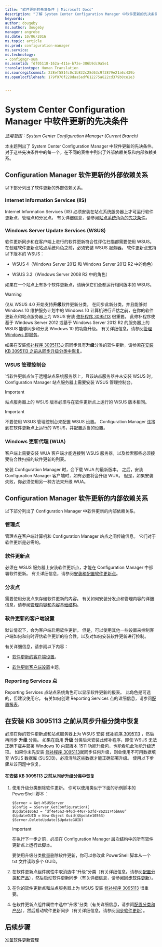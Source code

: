 ```yaml
---
title: "软件更新的先决条件 | Microsoft Docs"
description: "了解 System Center Configuration Manager 中软件更新的先决条件。"
keywords: 
author: dougeby
ms.author: dougeby
manager: angrobe
ms.date: 10/06/2016
ms.topic: article
ms.prod: configuration-manager
ms.service: 
ms.technology:
- configmgr-sum
ms.assetid: fdf05118-162a-411e-b72e-386b9dc9a5e1
translationtype: Human Translation
ms.sourcegitcommit: 238ef5814c0c1b832c28d63c9f3879e21a6c439b
ms.openlocfilehash: 179f076f228daa5adf612275a822cd379b0ce1e3


---
```


# <a name="prerequisites-for-software-updates-in-system-center-configuration-manager"></a>System Center Configuration Manager 中软件更新的先决条件

*适用范围：System Center Configuration Manager (Current Branch)*

本主题列出了 System Center Configuration Manager 中软件更新的先决条件。 对于这些先决条件中的每一个，在不同的表格中列出了外部依赖关系和内部依赖关系。  

## <a name="software-update-dependencies-external-to-configuration-manager"></a>Configuration Manager 软件更新的外部依赖关系  
 以下部分列出了软件更新的外部依赖关系。  

### <a name="internet-information-services-iis"></a>Internet Information Services (IIS)  
 Internet Information Services (IIS) 必须安装在站点系统服务器上才可运行软件更新点、管理点和分发点。 有关详细信息，请参阅[站点系统角色的先决条件](../../core/plan-design/configs/site-and-site-system-prerequisites.md)。  

### <a name="windows-server-update-services-wsus"></a>Windows Server Update Services (WSUS)  
 软件更新同步和在客户端上进行的软件更新符合性评估扫描都需要使用 WSUS。 在创建软件更新点站点系统角色之前，必须安装 WSUS 服务器。 软件更新点支持以下版本的 WSUS：  

-   WSUS 4（Windows Server 2012 和 Windows Server 2012 R2 中的角色）  

-   WSUS 3.2（Windows Server 2008 R2 中的角色）  

 如果在一个站点上有多个软件更新点，请确保它们全都运行相同版本的 WSUS。  

> [!WARNING]  
>  仅从 WSUS 4.0 开始支持**升级**软件更新分类。 在同步此新分类，并且能够对 Windows 10 维护服务计划中的 Windows 10 计算机进行评估之前，在你的软件更新点和站点服务器上为 WSUS 安装 [修补程序 3095113](https://support.microsoft.com/kb/3095113) 很重要。 此修补程序使基于 Windows Server 2012 或基于 Windows Server 2012 R2 的服务器上的 WSUS 能够同步和分发 Windows 10 的功能升级。 有关详细信息，请参阅[管理 Windows 即服务](../../osd/deploy-use/manage-windows-as-a-service.md)。  
>   
>  如果在安装[修补程序 3095113](https://support.microsoft.com/kb/3095113)之前同步具有**升级**分类的软件更新，请参阅[在安装 KB 3095113 之前从同步升级分类中恢复](#BKMK_RecoverUpgrades)。  

### <a name="wsus-administration-console"></a>WSUS 管理控制台  
 当软件更新点位于远程站点系统服务器上，且该站点服务器并未安装 WSUS 时，Configuration Manager 站点服务器上需要安装 WSUS 管理控制台。  

> [!IMPORTANT]  
>  站点服务器上的 WSUS 版本必须与在软件更新点上运行的 WSUS 版本相同。  

> [!IMPORTANT]  
>  不要使用 WSUS 管理控制台来配置 WSUS 设置。 Configuration Manager 连接到在软件更新点上运行的 WSUS，并配置适当的设置。  

### <a name="windows-update-agent-wua"></a>Windows 更新代理 (WUA)  
 客户端上需要安装 WUA 客户端才能连接到 WSUS 服务器，以及检索那些必须接受符合性扫描的软件更新的列表。  

 安装 Configuration Manager 时，会下载 WUA 的最新版本。 之后，安装 Configuration Manager 客户端时，如有必要将会升级 WUA。 但是，如果安装失败，你必须使用另一种方法来升级 WUA。  

## <a name="software-update-dependencies-internal-to-configuration-manager"></a>Configuration Manager 软件更新的内部依赖关系  
 以下部分列出了 Configuration Manager 中软件更新的内部依赖关系。  

### <a name="management-points"></a>管理点  
 管理点在客户端计算机和 Configuration Manager 站点之间传输信息。 它们对于软件更新是必需的。  

### <a name="software-update-point"></a>软件更新点  
 必须在 WSUS 服务器上安装软件更新点，才能在 Configuration Manager 中部署软件更新。 有关详细信息，请参阅[安装和配置软件更新点](../get-started/install-a-software-update-point.md)。

### <a name="distribution-points"></a>分发点  
 需要使用分发点来存储软件更新的内容。 有关如何安装分发点和管理内容的详细信息，请参阅[管理内容和内容基础结构](../../core/servers/deploy/configure/manage-content-and-content-infrastructure.md)。  

### <a name="client-settings-for-software-updates"></a>软件更新的客户端设置  
 默认情况下，会为客户端启用软件更新。 但是，可以使用其他一些设置来控制客户端如何和何时评估软件更新的符合性，以及对如何安装软件更新进行控制。  

 有关详细信息，请参阅以下内容：  

-   [软件更新的客户端设置](../get-started/manage-settings-for-software-updates.md#a-namebkmkclientsettingsa-client-settings-for-software-updates)。  

-   [软件更新客户端设置](../../core/clients/deploy/about-client-settings.md#software-updates)主题。  

### <a name="reporting-services-point"></a>Reporting Services 点  
 Reporting Services 点站点系统角色可以显示软件更新的报表。 此角色是可选的，但建议使用它。 有关如何创建 Reporting Services 点的详细信息，请参阅[配置报表](../../core/servers/manage/configuring-reporting.md)。  

##  <a name="a-namebkmkrecoverupgradesa-recover-from-synchronizing-the-upgrades-category-before-you-install-kb-3095113"></a><a name="BKMK_RecoverUpgrades"></a> 在安装 KB 3095113 之前从同步升级分类中恢复  
 必须在你的软件更新点和站点服务器上为 WSUS 安装 [修补程序 3095113](https://support.microsoft.com/kb/3095113) ，然后再同步 **升级** 分类。 如果在启用 **升级** 分类后未安装此修补程序，即使 WSUS 无法正确下载并部署 Windows 10 内部版本 1511 功能升级包，也能看见此功能升级选项。 如果你未先安装 [修补程序 3095113](https://support.microsoft.com/kb/3095113)就同步任何升级，则会使用不可用数据填充 WSUS 数据库 (SUSDB)，必须清除这些数据才能正确部署升级。  使用以下步骤从该问题中恢复。  

#### <a name="to-recover-from-synchronizing-the-upgrades-classification-before-you-install-kb-3095113"></a>在安装 KB 3095113 之前从同步升级分类中恢复  

1.  使用升级分类删除软件更新。 你可以使用类似于下面的示例脚本的 PowerShell 脚本：  

    ```  
    $Server = Get-WSUSServer  
    $Config = $Server.GetConfiguration()  
    $Update10563 = “df4e45a3-946d-4467-b3fd-8621174bb666”  
    $UpdateGUID = New-Object Guid($Update10563)  
    $Server.DeleteUpdate($UpdateGUID)  
    ```  

    > [!IMPORTANT]  
    >  在执行下一步之前，必须在 Configuration Manager 层次结构中的所有软件更新点上运行此脚本。  

     要使用升级分类批量删除软件更新，你可以修改此 PowerShell 脚本从一个 txt 文件读取多个 GUID。  

2.  在软件更新点组件属性中取消选中“升级”分类（有关详细信息，请参阅[配置分类和产品](../get-started/configure-classifications-and-products.md)），然后启动软件更新同步（有关详细信息，请参阅[同步软件更新](../get-started/synchronize-software-updates.md)）。  

3.  在你的软件更新点和站点服务器上为 WSUS 安装 [修补程序 3095113](https://support.microsoft.com/kb/3095113) 很重要。  

4.  在软件更新点组件属性中选中“升级”分类（有关详细信息，请参阅[配置分类和产品](../get-started/configure-classifications-and-products.md)），然后启动软件更新同步（有关详细信息，请参阅[同步软件更新](../get-started/synchronize-software-updates.md)）。  

## <a name="next-steps"></a>后续步骤
[准备软件更新管理](../get-started/prepare-for-software-updates-management.md)



<!--HONumber=Dec16_HO3-->



